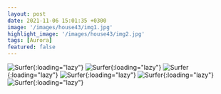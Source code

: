 ```yaml
---
layout: post
date: 2021-11-06 15:01:35 +0300
image: '/images/house43/img1.jpg'
highlight_image: '/images/house43/img2.jpg'
tags: [Aurora]
featured: false
---
```


![Surfer]({{site.baseurl}}/images/house43/img3.jpg){:loading="lazy"}
![Surfer]({{site.baseurl}}/images/house43/img4.jpg){:loading="lazy"}
![Surfer]({{site.baseurl}}/images/house43/img5.jpg){:loading="lazy"}
![Surfer]({{site.baseurl}}/images/house43/img6.jpg){:loading="lazy"}
![Surfer]({{site.baseurl}}/images/house43/img7.jpg){:loading="lazy"}
![Surfer]({{site.baseurl}}/images/house43/img8.jpg){:loading="lazy"} 